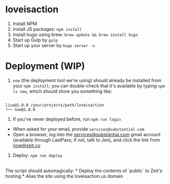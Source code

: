 # loveisaction

1. Install NPM
2. Install JS packages: `npm install`
3. Install hugo using brew: ```brew update && brew install hugo```
4. Start up Gulp by `gulp`
5. Start up your server by `hugo server -v`

# Deployment (WIP)

1. `now` (the deployment tool we're using) should already be installed from your `npm install`; you can double-check that it's available by typing `npm ls now`, which should show you something like:
  ```
  
  lisa@1.0.0 /your/projects/path/loveisaction
  └── now@1.0.0
  
  ```
1. If you've never deployed before, run `npm run login`
  * When asked for your email, provide `services@substantial.com`
  * Open a browser, log into the services@substantial.com gmail account (available through LastPass; if not, talk to Jen), and click the link from now@zeit.co
1. Deploy: `npm run deploy`

<br>
The script should automagically:
  * Deploy the contents of `public` to Zeit's hosting
  * Alias the site using the loveisaction.us domain
